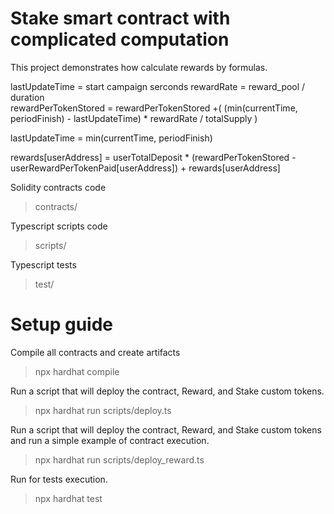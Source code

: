 # Stake smart contract with complicated computation

This project demonstrates how calculate rewards by formulas.

lastUpdateTime = start campaign serconds
rewardRate = reward_pool /  duration							
rewardPerTokenStored = rewardPerTokenStored +( (min(currentTime, periodFinish) - lastUpdateTime)  * rewardRate / totalSupply )

lastUpdateTime = min(currentTime, periodFinish)

rewards[userAddress] = userTotalDeposit * (rewardPerTokenStored - userRewardPerTokenPaid[userAddress]) + rewards[userAddress]		

Solidity contracts code
> contracts/

Typescript scripts code
> scripts/

Typescript tests
> test/

# Setup guide


Compile all contracts and create artifacts
> npx hardhat compile

Run a script that will deploy the contract, Reward, and Stake custom tokens.
> npx hardhat run scripts/deploy.ts

Run a script that will deploy the contract, Reward, and Stake custom tokens and run a simple example of contract execution.
> npx hardhat run scripts/deploy_reward.ts



Run for tests execution.
> npx hardhat test 